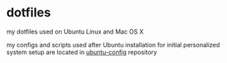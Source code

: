dotfiles
========
my dotfiles used on Ubuntu Linux and Mac OS X

my configs and scripts used after Ubuntu installation for initial personalized system setup are located in [ubuntu-config](https://github.com/pwittchen/ubuntu-config) repository
